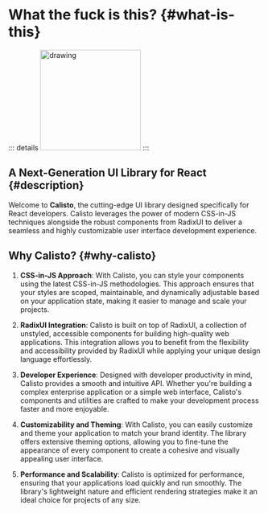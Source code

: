 # What the fuck is this? {#what-is-this}

::: details
<img src="/wtf-is-this.png" alt="drawing" width="200"/>
:::

## A Next-Generation UI Library for React {#description}

Welcome to **Calisto**, the cutting-edge UI library designed specifically for React developers. Calisto leverages the power of modern CSS-in-JS techniques alongside the robust components from RadixUI to deliver a seamless and highly customizable user interface development experience.

## Why Calisto? {#why-calisto}

1. **CSS-in-JS Approach**: With Calisto, you can style your components using the latest CSS-in-JS methodologies. This approach ensures that your styles are scoped, maintainable, and dynamically adjustable based on your application state, making it easier to manage and scale your projects.

2. **RadixUI Integration**: Calisto is built on top of RadixUI, a collection of unstyled, accessible components for building high-quality web applications. This integration allows you to benefit from the flexibility and accessibility provided by RadixUI while applying your unique design language effortlessly.

3. **Developer Experience**: Designed with developer productivity in mind, Calisto provides a smooth and intuitive API. Whether you're building a complex enterprise application or a simple web interface, Calisto's components and utilities are crafted to make your development process faster and more enjoyable.

4. **Customizability and Theming**: With Calisto, you can easily customize and theme your application to match your brand identity. The library offers extensive theming options, allowing you to fine-tune the appearance of every component to create a cohesive and visually appealing user interface.

5. **Performance and Scalability**: Calisto is optimized for performance, ensuring that your applications load quickly and run smoothly. The library's lightweight nature and efficient rendering strategies make it an ideal choice for projects of any size.
